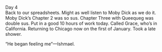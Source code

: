 Day 4  
Back to our spreadsheets. Might as well listen to Moby Dick as we do it. Moby Dick’s Chapter 2 was so sus. Chapter Three with Queequeg was double sus. Put in a good 10 hours of work today. Called Grace, who’s in California. Returning to Chicago now on the first of January. Took a late shower.

“He began feeling me”—Ishmael.